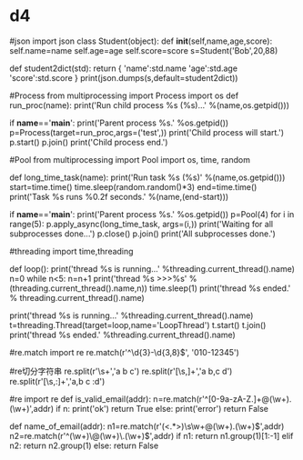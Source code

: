 # d4
#json
import json
class Student(object):
    def __init__(self,name,age,score):
        self.name=name
        self.age=age
        self.score=score
s=Student('Bob',20,88)

def student2dict(std):
    return {
        'name':std.name
        'age':std.age
        'score':std.score
    }
print(json.dumps(s,default=student2dict))

#Process
from multiprocessing import Process
import os
def run_proc(name):
    print('Run child process %s (%s)...' %(name,os.getpid()))

if __name__=='__main__':
    print('Parent process %s.' %os.getpid())
    p=Process(target=run_proc,args=('test',))
    print('Child process will start.')
    p.start()
    p.join()
    print('Child process end.')
    
#Pool
from multiprocessing import Pool
import os, time, random

def long_time_task(name):
    print('Run task %s (%s)' %(name,os.getpid()))
    start=time.time()
    time.sleep(random.random()*3)
    end=time.time()
    print('Task %s runs %0.2f seconds.' %(name,(end-start)))

if __name__=='__main__':
    print('Parent process %s.' %os.getpid())
    p=Pool(4)
    for i in range(5):
        p.apply_async(long_time_task, args=(i,))
    print('Waiting for all subprocesses done...')
    p.close()
    p.join()
    print('All subprocesses done.')
    
#threading
import time,threading

def loop():
    print('thread %s is running...' %threading.current_thread().name)
    n=0
    while n<5:
        n=n+1
        print('thread %s >>>%s' %(threading.current_thread().name,n))
        time.sleep(1)
    print('thread %s ended.' % threading.current_thread().name)

print('thread %s is running...' %threading.current_thread().name)
t=threading.Thread(target=loop,name='LoopThread')
t.start()
t.join()
print('thread %s ended.' %threading.current_thread().name)

#re.match
import re
re.match(r'^\d{3}\-\d{3,8}$', '010-12345')

#re切分字符串
re.split(r'\s+','a b  c')
re.split(r'[\s\,]+','a b,c  d')
re.split(r'[\s\,\:]+','a,b  c :d')

#re
import re
def is_valid_email(addr):
    n=re.match(r'^[0-9a-zA-Z.]+\@(\w+).(\w+)',addr)
    if n:
        print('ok')
        return True
    else:
        print('error')
        return False
        
def name_of_email(addr):
    n1=re.match(r'(\<.*\>)\s\w+\@(\w+)\.(\w+)$',addr)
    n2=re.match(r'^(\w+)\@(\w+)\.(\w+)$',addr)
    if n1:
        return n1.group(1)[1:-1]
    elif n2:
        return n2.group(1)
    else:
        return False
        
